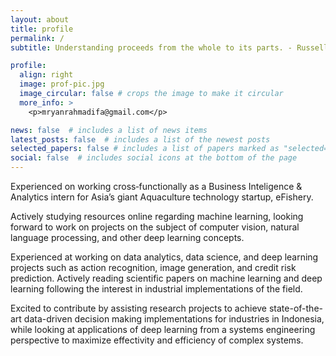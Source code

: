 ```yaml
---
layout: about
title: profile
permalink: /
subtitle: Understanding proceeds from the whole to its parts. - Russell L. Ackoff

profile:
  align: right
  image: prof-pic.jpg
  image_circular: false # crops the image to make it circular
  more_info: >
    <p>mryanrahmadifa@gmail.com</p>

news: false  # includes a list of news items
latest_posts: false  # includes a list of the newest posts
selected_papers: false # includes a list of papers marked as "selected={true}"
social: false  # includes social icons at the bottom of the page
---
```


Experienced on working cross‑functionally as a Business Inteligence & Analytics intern for Asia’s giant Aquaculture technology startup, eFishery. 

Actively studying resources online regarding machine learning, looking forward to work on projects on the subject of computer vision, natural language processing, and other deep learning concepts. 

Experienced at working on data analytics, data science, and deep learning projects such as action recognition, image generation, and credit risk prediction. Actively reading scientific papers on machine learning and deep learning following the interest in industrial implementations of the field. 

Excited to contribute by assisting research projects to achieve state-of-the-art data-driven decision making implementations for industries in Indonesia, while looking at applications of deep learning from a systems engineering perspective to maximize effectivity and efficiency of complex systems.
